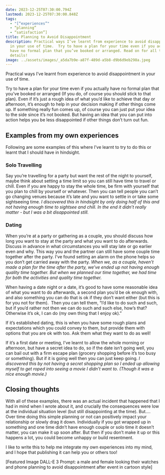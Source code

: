 ```yaml
---
date: 2023-12-25T07:30:00.794Z
lastmod: 2023-12-25T07:30:00.848Z
tags:
  - "[“experiences”"
  - “planning”
  - “satisfaction”]
title: Planning to Avoid Disappointment
description: Practical ways I’ve learnt from experience to avoid disappointment
  in your use of time.  Try to have a plan for your time even if you actually
  have no formal plan that you’ve booked or arranged. Read on for all the
  details!
image: ../assets/images/_a5da7b9e-a87f-489d-a5b8-d9b6d9eb298a.jpeg
---
```

Practical ways I’ve learnt from experience to avoid disappointment in your use of time. 

Try to have a plan for your time even if you actually have no formal plan that you’ve booked or arranged (If you do, of course you should stick to that plan). Even if it’s just a rough idea of what you’d like to achieve that day or afternoon, it’s enough to help in your decision making if other things come up. If something really fun comes up, of course you can just put your idea to the side since it’s not booked. But having an idea that you can put into action helps you be less disappointed if other things don’t turn out fun.

## Examples from my own experiences

Following are some examples of this where I’ve learnt to try to do this or learnt that I should have in hindsight.

### Solo Travelling

Say you’re travelling for a party but want the rest of the night to yourself, maybe think about setting a time limit so you can still have time to travel or chill. Even if you are happy to stay the whole time, be firm with yourself that you plan to chill by yourself or whatever. Then you can tell people you can’t go changing venues because it’s late and you want to settle in or take some sightseeing time. *I discovered this in hindsight by only doing half of this and not having enough time to sightsee and chill. In the end it didn’t really matter - but I was a bit disappointed still.*

### Dating

When you’re at a party or gathering as a couple, you should discuss how long you want to stay at the party and what you want to do afterwards. Discuss in advance in what circumstances you will stay late or go earlier even and why. This way you and the partner can still have some couple time together after the party. I’ve found setting an alarm on the phone helps so you don’t get carried away with the party. *When we, as a couple, haven’t made a plan for the time after the party, we’ve ended up not having enough quality time together. But when we planned our time together, we had time for both the activities and quality time together.*

When having a date night or a date, it’s good to have some reasonable idea of what you want to do afterwards, a second plan you’d be ok enough with, and also something you can do that is ok if they don’t want either (but this is for you not for them).  Then you can tell them, “I’d like to do such and such, but if you’d rather not then we can do such and such else, how’s that? Otherwise it’s ok, I can do (my own thing that I enjoy ok).”

If it’s established dating, this is when you have some rough plans and expectations which you could convey to them, but provide them with options that you are ok with too. Ask them what they want to do as well!

If it’s a first date or meeting, I’ve learnt to allow the whole morning or afternoon, but have a secret idea to do, so if the date isn’t going well, you can bail out with a firm escape plan (grocery shopping before it’s too busy or something). But if it is going well then you can just keep going. *I discovered this by not having a secret shopping plan so I ended up allowing myself to get roped into seeing a movie I didn’t want to. (Though it was a nice enough movie.)*

## Closing thoughts

With all of these examples, there was an actual incident that happened that I had in mind when I wrote about it, and crucially the consequences were low at the individual situation level (but still disappointing at the time). But…. Over time doing this simple planning or not can positively impact your relationship or slowly drag it down. Individually if you got wrapped up in something and one time didn’t have enough couple or solo time it doesn’t matter, you can make it up soon after. But then if you don’t make it up or this happens a lot, you could become unhappy or build resentment.

I like to write this to help me integrate my own experiences into my mind, and I hope that publishing it can help you or others too! 



\[Featured Image DALL-E 3 Prompt: a male and female looking their watches and phone planning to avoid disappointment after event  in cartoon style]